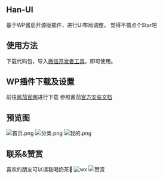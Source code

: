## Han-UI
基于WP酱茄开源版插件，进行UI布局调整。
觉得不错点个Star吧

## 使用方法
下载代码包，导入[微信开发者工具](https://developers.weixin.qq.com/miniprogram/dev/devtools/download.html)。即可使用。

## WP插件下载及设置
前往[酱茄官网](https://www.jiangqie.com/ky)进行下载
参照酱茄[官方安装文档](https://www.jiangqie.com/ky/4655.html)

## 预览图
![首页.png](https://hoperp-han-1300874036.cos.ap-shanghai.myqcloud.com/2020/09/1600242652-Shadow1.png)
![分类.png](https://hoperp-han-1300874036.cos.ap-shanghai.myqcloud.com/2020/09/1600242292-Shadow.png)
![我的.png](https://hoperp-han-1300874036.cos.ap-shanghai.myqcloud.com/2020/09/1600242295-Shadow2.png)

## 联系&赞赏
喜欢的朋友可以请我喝奶茶🥤
![wx](https://hoperp-han-1300874036.cos.ap-shanghai.myqcloud.com/2020/09/1600242486-WechatIMG43.jpeg)
![赞赏](https://hoperp-han-1300874036.cos.ap-shanghai.myqcloud.com/2020/09/1600242485-WechatIMG42.png)

